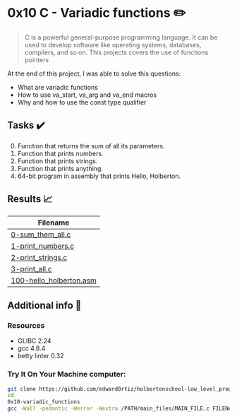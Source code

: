 # 0x10 C - Variadic functions :pencil2:

> C is a powerful general-purpose programming language. It can be used to develop software like operating systems, databases, compilers, and so on. This projects covers the use of functions pointers

At the end of this project, I was able to solve this questions:
  
* What are variadic functions
* How to use va_start, va_arg and va_end macros
* Why and how to use the const type qualifier

## Tasks :heavy_check_mark:

0. Function that returns the sum of all its parameters.
1. Function that prints numbers.
2. Function that prints strings.
3. Function that prints anything.
4. 64-bit program in assembly that prints Hello, Holberton.

## Results :chart_with_upwards_trend:

| Filename |
| ------ |
| [0-sum_them_all.c](https://github.com/edward0rtiz/holbertonschool-low_level_programming/blob/master/0x10-variadic_functions/0-sum_them_all.c)|
| [1-print_numbers.c](https://github.com/edward0rtiz/holbertonschool-low_level_programming/blob/master/0x10-variadic_functions/1-print_numbers.c)|
| [2-print_strings.c](https://github.com/edward0rtiz/holbertonschool-low_level_programming/blob/master/0x10-variadic_functions/2-print_strings.c)|
| [3-print_all.c](https://github.com/edward0rtiz/holbertonschool-low_level_programming/blob/master/0x10-variadic_functions/3-print_all.c)|
| [100-hello_holberton.asm](https://github.com/edward0rtiz/holbertonschool-low_level_programming/blob/master/0x10-variadic_functions/100-hello_holberton.asm)|


## Additional info :construction:
### Resources

- GLIBC 2.24
- gcc 4.8.4
- betty linter 0.32



### Try It On Your Machine computer:	
```bash
git clone https://github.com/edward0rtiz/holbertonschool-low_level_programming.git
cd 
0x10-variadic_functions
gcc -Wall -pedantic -Werror -Wextra /PATH/main_files/MAIN_FILE.c FILENAME.c -o NEW_FILENAME
```

